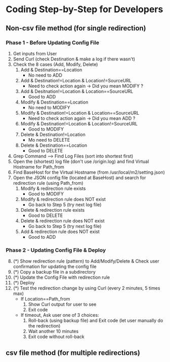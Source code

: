 # Coding Step-by-Step for Developers
## Non-csv file method (for single redirection)
### Phase 1 - Before Updating Config File
1. Get inputs from User
2. Send Curl (check Destination & make a log if there wasn't)
3. Check the 8 cases (Add, Modify, Delete)
    1. Add & Destination==Location
        * No need to ADD
    2. Add & Destination!=Location & Location!=SourceURL
        * Need to check action again -> Did you mean MODIFY ?
    3. Add & Desitnation!=Location & Location==SourceURL
        * Good to ADD
    4. Modify & Destination==Location
        * No need to MODIFY
    5. Modify & Destination!=Location & Location==SourceURL
        * Need to check action again -> Did you mean ADD ?
    6. Modify & Destination!=Location & Location!=SourceURL
        * Good to MODIFY
    7. Delete & Destination!=Location
        * Mo need to DELETE
    8. Delete & Destination==Location
        * Good to DELETE
4. Grep Command --> Find Log Files (sort into shortest first)
5. Open the (shortest) log file (don't use /origin.log) and find Virtual Hostname for Path_from
6. Find BaseHost for the Virtual Hostname (from /usr/local/m2/setting.json)
7. Open the JSON config file (located at BaseHost) and search for redirection rule (using Path_from)
    1. Modify & redirection rule exists
        * Good to MODIFY 
    2. Modify & redirection rule does NOT exist
        * Go back to Step 5 (try next log file)
    3. Delete & redirection rule exists
        * Good to DELETE
    4. Delete & redirection rule does NOT exist
        * Go back to Step 5 (try next log file)
    5. Add & redirection rule does NOT exist
        * Good to ADD

### Phase 2 - Updating Config File & Deploy
8. (*) Show redirection rule (pattern) to Add/Modify/Delete & Check user confirmation for updating the config file
9. (*) Copy a backup file in a subdirectory
10. (*) Update the Config File with redirection rule
11. (*) Deploy
12. (*) Test the redirection change by using Curl (every 2 minutes, 5 times max)
    * If Location==Path_from
        1. Show Curl output for user to see
        2. Exit code
    * If timeout, Ask user one of 3 choices:
        1. Roll-back (using backup file) and Exit code (let user manually do the redirection) 
        2. Wait another 10 minutes
        3. Exit code without roll-back 


## csv file method (for multiple redirections)
